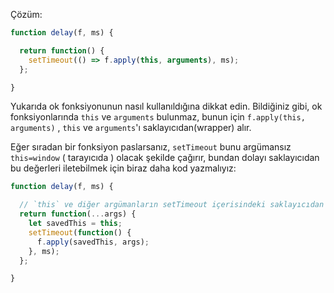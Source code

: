 Çözüm:

```js
function delay(f, ms) {

  return function() {
    setTimeout(() => f.apply(this, arguments), ms);
  };

}
```
Yukarıda ok fonksiyonunun nasıl kullanıldığına dikkat edin. Bildiğiniz gibi, ok fonksiyonlarında `this` ve `arguments` bulunmaz, bunun için `f.apply(this, arguments)` , `this` ve `arguments`'ı saklayıcıdan(wrapper) alır.

Eğer sıradan bir fonksiyon paslarsanız, `setTimeout` bunu argümansız `this=window` ( tarayıcıda ) olacak şekilde çağırır, bundan dolayı saklayıcıdan bu değerleri iletebilmek için biraz daha kod yazmalıyız:

```js
function delay(f, ms) {

  // `this` ve diğer argümanların setTimeout içerisindeki saklayıcıdan iletilmesini sağlar.
  return function(...args) {
    let savedThis = this;
    setTimeout(function() {
      f.apply(savedThis, args);
    }, ms);
  };

}
```
